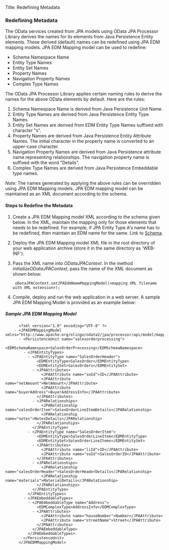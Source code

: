 Title: Redefining Metadata

### Redefining Metadata
The OData services created from JPA models using OData JPA Processor Library derives the names for its elements from Java Persistence Entity elements. These derived (default) names can be redefined using JPA EDM mapping models. JPA EDM Mapping model can be used to redefine:
* Schema Namespace Name
* Entity Type Names
* Entity Set Names	
* Property Names
* Navigation Property Names 
* Complex Type Names

The OData JPA Processor Library applies certain naming rules to derive the names for the above OData elements by default. Here are the rules:

1. Schema Namespace Name is derived from Java Persistence Unit Name.
2. Entity Type Names are derived from Java Persistence Entity Type Names.
3. Entity Set Names are derived from EDM Entity Type Names suffixed with character "s".
4. Property Names are derived from Java Persistence Entity Attribute Names. The initial character in the property name is converted to an upper-case character.
5. Navigation Property Names are derived from Java Persistence attribute name representing relationships. The navigation property name is suffixed with the word "Details".
6. Complex Type Names are derived from Java Persistence Embeddable type names.

*Note*: The names generated by applying the above rules can be overridden using JPA EDM Mapping models. JPA EDM mapping model can be maintained as an XML document according to the schema.

#### Steps to Redefine the Metadata

1. Create a JPA EDM Mapping model XML according to the schema given below. In the XML, maintain the mapping only for those elements that needs to be redefined. For example, if JPA Entity Type A's name has to be redefined, then maintain an EDM name for the same.
   Link to [Schema][1].
2. Deploy the JPA EDM Mapping model XML file in the root directory of your web application archive (store it in the same directory as 'WEB-INF').
3. Pass the XML name into *ODataJPAContext*. In the method *initializeODataJPAContext*, pass the name of the XML document as shown below:

		oDataJPAContext.setJPAEdmNameMappingModel(<mapping XML filename with XML extension>);
		
4. Compile, deploy and run the web application in a web server. A sample JPA EDM Mapping Model is provided as an example below:

##### Sample JPA EDM Mapping Model

		  <?xml version="1.0" encoding="UTF-8" ?> 
		- <JPAEDMMappingModel xmlns="http://www.apache.org/olingo/odata2/jpa/processor/api/model/mapping">
          - <PersistenceUnit name="salesorderprocessing">
		      <EDMSchemaNamespace>SalesOrderProcessing</EDMSchemaNamespace> 
			- <JPAEntityTypes>
		      - <JPAEntityType name="SalesOrderHeader">
		          <EDMEntityType>SalesOrder</EDMEntityType> 
		          <EDMEntitySet>SalesOrders</EDMEntitySet> 
		        - <JPAAttributes>
		            <JPAAttribute name="soId">ID</JPAAttribute> 
		            <JPAAttribute name="netAmount">NetAmount</JPAAttribute> 
		            <JPAAttribute name="buyerAddress">BuyerAddressInfo</JPAAttribute> 
		          </JPAAttributes>
		        - <JPARelationships>
		            <JPARelationship name="salesOrderItem">SalesOrderLineItemDetails</JPARelationship> 
		            <JPARelationship name="notes">NotesDetails</JPARelationship> 
		          </JPARelationships>
		        </JPAEntityType>
		      - <JPAEntityType name="SalesOrderItem">
		          <EDMEntityType>SalesOrderLineItem</EDMEntityType> 
		          <EDMEntitySet>SalesOrderLineItems</EDMEntitySet> 
		        - <JPAAttributes>
		            <JPAAttribute name="liId">ID</JPAAttribute> 
		            <JPAAttribute name="soId">SalesOrderID</JPAAttribute> 
		          </JPAAttributes>
		        - <JPARelationships>
		            <JPARelationship name="salesOrderHeader">SalesOrderHeaderDetails</JPARelationship> 
		            <JPARelationship name="materials">MaterialDetails</JPARelationship> 
		          </JPARelationships>
		        </JPAEntityType>
		      </JPAEntityTypes>
		    - <JPAEmbeddableTypes>
		      - <JPAEmbeddableType name="Address">
		          <EDMComplexType>AddressInfo</EDMComplexType> 
		        - <JPAAttributes>
		            <JPAAttribute name="houseNumber">Number</JPAAttribute> 
		            <JPAAttribute name="streetName">Street</JPAAttribute> 
		          </JPAAttributes>
		        </JPAEmbeddableType>
		      </JPAEmbeddableTypes>
		    </PersistenceUnit>
		  </JPAEDMMappingModel>

		 


  [1]: http://olingo.apache.org/resources/RedefiningTheMetadataSchema